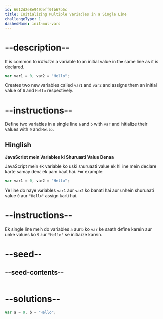```yaml
---
id: 6612d2e8e949deff0fb67b5c
title: Initializing Multiple Variables in a Single Line
challengeType: 1
dashedName: init-mul-vars
---
```


# --description--

It is common to <dfn>initialize</dfn> a variable to an initial value in the same line as it is declared.

```js
var var1 = 0, var2 = "Hello";
```

Creates two new variables called `var1` and `var2` and  assigns them an initial value of `0` and `Hello` respectively.

# --instructions--

Define two variables in a single line `a` and `b` with `var` and initialize their values with `9` and `Hello`.
<h2>Hinglish</h2>

**JavaScript mein Variables ki Shuruaati Value Denaa**

JavaScript mein ek variable ko uski shuruaati value ek hi line mein declare karte samay dena ek aam baat hai. For example:

```js
var var1 = 0, var2 = "Hello";
```

Ye line do naye variables `var1` aur `var2` ko banati hai aur unhein shuruaati value `0` aur `"Hello"` assign karti hai.

# --instructions--

Ek single line mein do variables `a` aur `b` ko `var` ke saath define karein aur unke values ko `9` aur `"Hello'` se initialize karein.


# --seed--

## --seed-contents--

```js

```

# --solutions--

```js
var a = 9, b = "Hello";
```
